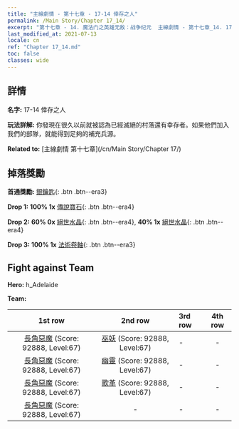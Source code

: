 ```yaml
---
title: "主線劇情 - 第十七章 - 17-14 倖存之人"
permalink: /Main Story/Chapter 17_14/
excerpt: "第十七章 - 14. 魔法门之英雄无敌：战争纪元  主線劇情 - 第十七章_14. 17-14 倖存之人"
last_modified_at: 2021-07-13
locale: cn
ref: "Chapter 17_14.md"
toc: false
classes: wide
---
```


## 詳情

 **名字:** 17-14 倖存之人

 **玩法詳解:** 你發現在很久以前就被認為已經滅絕的村落還有幸存者。如果他們加入我們的部隊，就能得到足夠的補充兵源。

 **Related to:** [主線劇情 第十七章](/cn/Main Story/Chapter 17/)

## 掉落獎勵

 **首通獎勵:** [銀鑰匙](/cn/Items/con_693/){: .btn .btn--era3}

 **Drop 1:** **100% 1x** [傳說寶石](/cn/Items/mat_58/){: .btn .btn--era4}

 **Drop 2:** **60% 0x** [絕世水晶](/cn/Items/mat_52/){: .btn .btn--era4}, **40% 1x** [絕世水晶](/cn/Items/mat_52/){: .btn .btn--era4}

 **Drop 3:** **100% 1x** [法術卷軸](/cn/Items/con_694/){: .btn .btn--era3}


## Fight against Team
 **Hero:** h_Adelaide

 **Team:**


  | 1st row | 2nd row | 3rd row | 4th row |
  |:----:|:----:|:----|:----:|
  | [長角惡魔](/cn/units/Demon/) (Score: 92888, Level:67)  | [巫妖](/cn/units/Lich/) (Score: 92888, Level:67)  | - | - |
  | [長角惡魔](/cn/units/Demon/) (Score: 92888, Level:67)  | [幽靈](/cn/units/Wight/) (Score: 92888, Level:67)  | - | - |
  | [長角惡魔](/cn/units/Demon/) (Score: 92888, Level:67)  | [歌革](/cn/units/Gog/) (Score: 92888, Level:67)  | - | - |
  | [長角惡魔](/cn/units/Demon/) (Score: 92888, Level:67)  | - | - | - |


